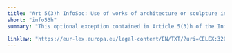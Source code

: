 ```yaml
---
title: "Art 5(3)h InfoSoc: Use of works of architecture or sculpture in public places"
short: "info53h"
summary: "This optional exception contained in Article 5(3)h of the InfoSoc directive allows uses of works of architecture or sculpture located permanently in public places. It is colloquially known as the Freedom of Panorama exception"

linklaw: "https://eur-lex.europa.eu/legal-content/EN/TXT/?uri=CELEX:32001L0029"
---
```

